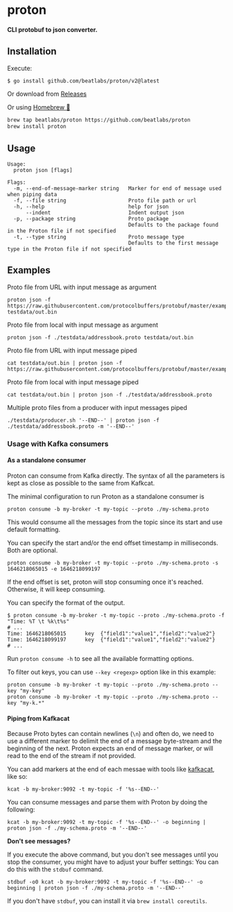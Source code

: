 # proton

#### CLI protobuf to json converter.

## Installation

Execute:

```bash
$ go install github.com/beatlabs/proton/v2@latest
```
Or download from [Releases](https://github.com/beatlabs/proton/releases)

Or using [Homebrew 🍺](https://brew.sh)

```bash
brew tap beatlabs/proton https://github.com/beatlabs/proton
brew install proton
```

## Usage

```shell script
Usage:
  proton json [flags]

Flags:
  -m, --end-of-message-marker string   Marker for end of message used when piping data
  -f, --file string                    Proto file path or url
  -h, --help                           help for json
      --indent                         Indent output json
  -p, --package string                 Proto package
                                       Defaults to the package found in the Proton file if not specified
  -t, --type string                    Proto message type
                                       Defaults to the first message type in the Proton file if not specified
```

## Examples

Proto file from URL with input message as argument
```shell script
proton json -f https://raw.githubusercontent.com/protocolbuffers/protobuf/master/examples/addressbook.proto testdata/out.bin
```

Proto file from local with input message as argument
```shell script
proton json -f ./testdata/addressbook.proto testdata/out.bin
```

Proto file from URL with input message piped
```shell script
cat testdata/out.bin | proton json -f https://raw.githubusercontent.com/protocolbuffers/protobuf/master/examples/addressbook.proto
```

Proto file from local with input message piped
```shell script
cat testdata/out.bin | proton json -f ./testdata/addressbook.proto
```

Multiple proto files from a producer with input messages piped
```shell script
./testdata/producer.sh '--END--' | proton json -f ./testdata/addressbook.proto -m '--END--'
```

### Usage with Kafka consumers

#### As a standalone consumer

Proton can consume from Kafka directly. The syntax of all the parameters is kept as close as possible to the same from Kafkcat.

The minimal configuration to run Proton as a standalone consumer is
```shell
proton consume -b my-broker -t my-topic --proto ./my-schema.proto
```
This would consume all the messages from the topic since its start and use default formatting.

You can specify the start and/or the end offset timestamp in milliseconds. Both are optional.
```shell
proton consume -b my-broker -t my-topic --proto ./my-schema.proto -s 1646218065015 -e 1646218099197
```
If the end offset is set, proton will stop consuming once it's reached. Otherwise, it will keep consuming.

You can specify the format of the output.
```shell
$ proton consume -b my-broker -t my-topic --proto ./my-schema.proto -f "Time: %T \t %k\t%s"
# ...
Time: 1646218065015 	 key  {"field1":"value1","field2":"value2"}
Time: 1646218099197 	 key  {"field1":"value1","field2":"value2"}
# ... 
```
Run `proton consume -h` to see all the available formatting options.

To filter out keys, you can use `--key <regexp>` option like in this example:
```shell
proton consume -b my-broker -t my-topic --proto ./my-schema.proto --key "my-key"
proton consume -b my-broker -t my-topic --proto ./my-schema.proto --key "my-k.*"
```

#### Piping from Kafkacat

Because Proto bytes can contain newlines (`\n`) and often do,
we need to use a different marker to delimit the end of a message byte-stream and the beginning of the next.
Proton expects an end of message marker, or will read to the end of the stream if not provided.

You can add markers at the end of each messae with tools like [kafkacat](https://github.com/edenhill/kcat), like so:

```shell script
kcat -b my-broker:9092 -t my-topic -f '%s--END--'
```

You can consume messages and parse them with Proton by doing the following:

```shell script
kcat -b my-broker:9092 -t my-topic -f '%s--END--' -o beginning | proton json -f ./my-schema.proto -m '--END--'
```

**Don't see messages?**

If you execute the above command, but you don't see messages until you stop the consumer, you might have to adjust your buffer settings:
You can do this with the `stdbuf` command.

```shell script
stdbuf -o0 kcat -b my-broker:9092 -t my-topic -f '%s--END--' -o beginning | proton json -f ./my-schema.proto -m '--END--'
```

If you don't have `stdbuf`, you can install it via `brew install coreutils`.

